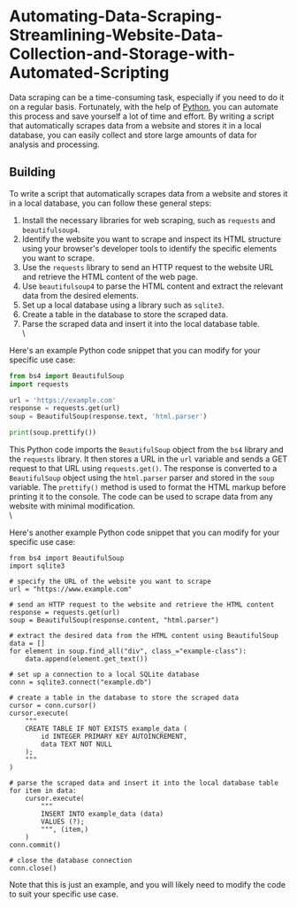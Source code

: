 # Automating-Data-Scraping-Streamlining-Website-Data-Collection-and-Storage-with-Automated-Scripting
Data scraping can be a time-consuming task, especially if you need to do it on a regular basis. Fortunately, with the help of [Python](https://www.python.org), you can automate this process and save yourself a lot of time and effort. By writing a script that automatically scrapes data from a website and stores it in a local database, you can easily collect and store large amounts of data for analysis and processing.

## Building

To write a script that automatically scrapes data from a website and stores it in a local database, you can follow these general steps:

1. Install the necessary libraries for web scraping, such as `requests` and `beautifulsoup4`.
2. Identify the website you want to scrape and inspect its HTML structure using your browser's developer tools to identify the specific elements you want to scrape.
3. Use the `requests` library to send an HTTP request to the website URL and retrieve the HTML content of the web page.
4. Use `beautifulsoup4` to parse the HTML content and extract the relevant data from the desired elements.
5. Set up a local database using a library such as `sqlite3`.
6. Create a table in the database to store the scraped data.
7. Parse the scraped data and insert it into the local database table.
\
\

Here's an example Python code snippet that you can modify for your specific use case:

```python
from bs4 import BeautifulSoup
import requests

url = 'https://example.com'
response = requests.get(url)
soup = BeautifulSoup(response.text, 'html.parser')

print(soup.prettify())
```

This Python code imports the `BeautifulSoup` object from the `bs4` library and the `requests` library. It then stores a URL in the `url` variable and sends a GET request to that URL using `requests.get()`. The response is converted to a `BeautifulSoup` object using the `html.parser` parser and stored in the `soup` variable. The `prettify()` method is used to format the HTML markup before printing it to the console. The code can be used to scrape data from any website with minimal modification.
\
\

Here's another example Python code snippet that you can modify for your specific use case:

```import requests
from bs4 import BeautifulSoup
import sqlite3

# specify the URL of the website you want to scrape
url = "https://www.example.com"

# send an HTTP request to the website and retrieve the HTML content
response = requests.get(url)
soup = BeautifulSoup(response.content, "html.parser")

# extract the desired data from the HTML content using BeautifulSoup
data = []
for element in soup.find_all("div", class_="example-class"):
    data.append(element.get_text())

# set up a connection to a local SQLite database
conn = sqlite3.connect("example.db")

# create a table in the database to store the scraped data
cursor = conn.cursor()
cursor.execute(
    """
    CREATE TABLE IF NOT EXISTS example_data (
        id INTEGER PRIMARY KEY AUTOINCREMENT,
        data TEXT NOT NULL
    );
    """
)

# parse the scraped data and insert it into the local database table
for item in data:
    cursor.execute(
        """
        INSERT INTO example_data (data)
        VALUES (?);
        """, (item,)
    )
conn.commit()

# close the database connection
conn.close()
```

Note that this is just an example, and you will likely need to modify the code to suit your specific use case.
